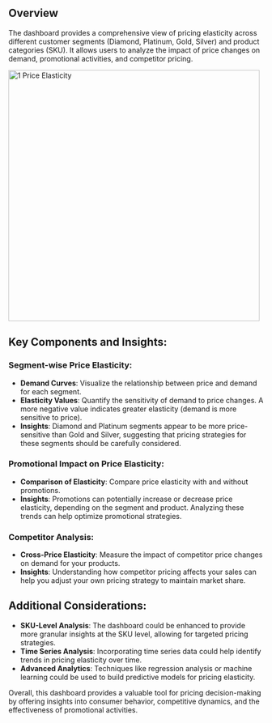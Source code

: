 ## Overview

The dashboard provides a comprehensive view of pricing elasticity across different customer segments (Diamond, Platinum, Gold, Silver) and product categories (SKU). It allows users to analyze the impact of price changes on demand, promotional activities, and competitor pricing.

<img width="496" alt="1 Price Elasticity" src="https://github.com/user-attachments/assets/e935b24e-b976-4d0c-a7c7-73a1f13bc68f">


## Key Components and Insights:

### Segment-wise Price Elasticity:
- **Demand Curves**: Visualize the relationship between price and demand for each segment.
- **Elasticity Values**: Quantify the sensitivity of demand to price changes. A more negative value indicates greater elasticity (demand is more sensitive to price).
- **Insights**: Diamond and Platinum segments appear to be more price-sensitive than Gold and Silver, suggesting that pricing strategies for these segments should be carefully considered.

### Promotional Impact on Price Elasticity:
- **Comparison of Elasticity**: Compare price elasticity with and without promotions.
- **Insights**: Promotions can potentially increase or decrease price elasticity, depending on the segment and product. Analyzing these trends can help optimize promotional strategies.

### Competitor Analysis:
- **Cross-Price Elasticity**: Measure the impact of competitor price changes on demand for your products.
- **Insights**: Understanding how competitor pricing affects your sales can help you adjust your own pricing strategy to maintain market share.

## Additional Considerations:

- **SKU-Level Analysis**: The dashboard could be enhanced to provide more granular insights at the SKU level, allowing for targeted pricing strategies.
- **Time Series Analysis**: Incorporating time series data could help identify trends in pricing elasticity over time.
- **Advanced Analytics**: Techniques like regression analysis or machine learning could be used to build predictive models for pricing elasticity.

Overall, this dashboard provides a valuable tool for pricing decision-making by offering insights into consumer behavior, competitive dynamics, and the effectiveness of promotional activities.
